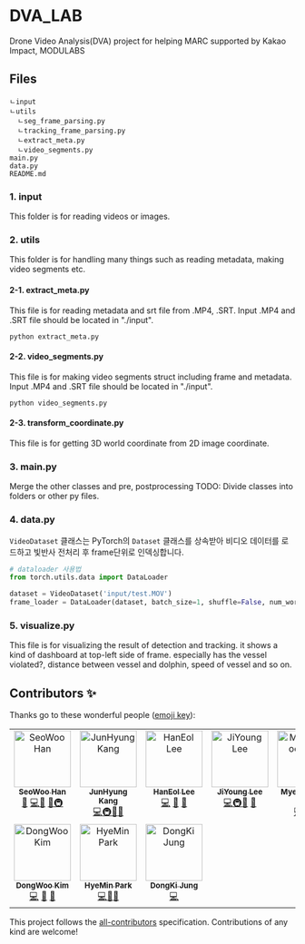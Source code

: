 # DVA_LAB
Drone Video Analysis(DVA) project for helping MARC supported by Kakao Impact, MODULABS

## Files
```
ㄴinput
ㄴutils
  ㄴseg_frame_parsing.py
  ㄴtracking_frame_parsing.py
  ㄴextract_meta.py
  ㄴvideo_segments.py
main.py
data.py
README.md
```
### 1. input
This folder is for reading videos or images.

### 2. utils
This folder is for handling many things such as reading metadata, making video segments etc.

#### 2-1. extract_meta.py
This file is for reading metadata and srt file from .MP4, .SRT.
Input .MP4 and .SRT file should be located in "./input".

```python extract_meta.py```

#### 2-2. video_segments.py
This file is for making video segments struct including frame and metadata.
Input .MP4 and .SRT file should be located in "./input".

```python video_segments.py```

#### 2-3. transform_coordinate.py
This file is for getting 3D world coordinate from 2D image coordinate.


### 3. main.py
Merge the other classes and pre, postprocessing
TODO: Divide classes into folders or other py files.


### 4. data.py
`VideoDataset` 클래스는 PyTorch의 `Dataset` 클래스를 상속받아 비디오 데이터를 로드하고 빛반사 전처리 후 frame단위로 인덱싱합니다.
```python
# dataloader 사용법
from torch.utils.data import DataLoader

dataset = VideoDataset('input/test.MOV')
frame_loader = DataLoader(dataset, batch_size=1, shuffle=False, num_workers=0)
```


### 5. visualize.py
This file is for visualizing the result of detection and tracking.
it shows a kind of dashboard at top-left side of frame. especially has the vessel violated?, distance between vessel and dolphin, speed of vessel and so on.

## Contributors ✨

Thanks go to these wonderful people ([emoji key](https://allcontributors.org/docs/en/emoji-key)):

<!-- ALL-CONTRIBUTORS-LIST:START - Do not remove or modify this section -->
<!-- prettier-ignore-start -->
<!-- markdownlint-disable -->
<table>
    <tbody>
        <tr>
            <td align="center" valign="top" width="14.28%"><a href="https://github.com/swhan0329"><img
                        src="https://avatars.githubusercontent.com/u/46466469?v=4?s=100" width="100px;"
                        alt="SeoWoo Han" /><br /><sub><b>SeoWoo Han</b></sub></a><br /><a href="#maintenance-tbenning"
                    title="Maintenance">🚧</a>
                <a href="https://github.com/DVA-LAB/DVA_LAB/commits?author=swhan0329"
                    title="Code">💻</a><a
                    href="https://github.com/DVA-LAB/DVA_LAB/commits?author=swhan0329"
                    title="Documentation">📖</a> <a
                    href="https://github.com/all-contributors/all-contributors/pulls?q=is%3Apr+reviewed-by%swhan0329"
                    title="Reviewed Pull Requests">👀</a><a href="#infra-jakebolam"
                    title="Infrastructure (Hosting, Build-Tools, etc)">🚇</a>
            </td>
            <td align="center" valign="top" width="14.28%"><a href="https://github.com/JunHyungKang"><img
                        src="https://avatars.githubusercontent.com/u/48425469?v=4?s=100" width="100px;"
                        alt="JunHyung Kang" /><br /><sub><b>JunHyung Kang</b></sub></a><br />
                <a href="https://github.com/DVA-LAB/DVA_LAB/commits?author=JunHyungKang"
                    title="Code">💻</a><a href="#infra-jakebolam"
                    title="Infrastructure (Hosting, Build-Tools, etc)">🚇</a><a
                    href="https://github.com/DVA-LAB/DVA_LAB/commits?author=JunHyungKang"
                    title="Documentation">📖</a><a
                    href="https://github.com/all-contributors/all-contributors/pulls?q=is%3Apr+reviewed-by%JunHyungKang"
                    title="Reviewed Pull Requests">👀</a>
            </td>
            <td align="center" valign="top" width="14.28%"><a href="https://github.com/roytravel"><img
                        src="https://avatars.githubusercontent.com/u/46618353?v=44?s=100" width="100px;"
                        alt="HanEol Lee" /><br /><sub><b>HanEol Lee</b></sub></a><br />
                <a href="https://github.com/DVA-LAB/DVA_LAB/commits?author=roytravel"
                    title="Code">💻</a> <a
                    href="https://github.com/DVA-LAB/DVA_LAB/commits?author=roytravel"
                    title="Documentation">📖</a> <a
                    href="https://github.com/all-contributors/all-contributors/pulls?q=is%3Apr+reviewed-by%roytravel"
                    title="Reviewed Pull Requests">👀</a>
            </td>
          <td align="center" valign="top" width="14.28%"><a href="https://github.com/jiyoung-e"><img
                        src="https://avatars.githubusercontent.com/u/68890429?v=4?s=100" width="100px;"
                        alt="JiYoung Lee" /><br /><sub><b>JiYoung Lee</b></sub></a><br /><a
                    href="https://github.com/DVA-LAB/DVA_LAB/commits?author=jiyoung-e"
                    title="Code">💻</a><a href="#infra-jakebolam"
                    title="Infrastructure (Hosting, Build-Tools, etc)">🚇</a><a
                    href="https://github.com/DVA-LAB/DVA_LAB/commits?author=jiyoung-e"
                    title="Documentation">📖</a> <a
                    href="https://github.com/all-contributors/all-contributors/pulls?q=is%3Apr+reviewed-by%jiyoung-e"
                    title="Reviewed Pull Requests">👀</a></td>
            <td align="center" valign="top" width="14.28%"><a href="https://github.com/roche-MH"><img
                        src="https://avatars.githubusercontent.com/u/53164586?v=4?s=100" width="100px;"
                        alt="MyeongHoon Lim" /><br /><sub><b>MyeongHoon Lim</b></sub></a><br />
                <a href="https://github.com/DVA-LAB/DVA_LAB/commits?author=roche-MH"
                    title="Code">💻</a><a
                    href="https://github.com/DVA-LAB/DVA_LAB/commits?author=roche-MH"
                    title="Documentation">📖</a>
                <a href="https://github.com/all-contributors/all-contributors/pulls?q=is%3Apr+reviewed-by%roche-MH"
                    title="Reviewed Pull Requests">👀</a>
            </td>
            <td align="center" valign="top" width="14.28%"><a href="https://github.com/woohyuun"><img
                        src="https://avatars.githubusercontent.com/u/98294094?v=4?s=100" width="100px;"
                        alt="WooHyun Jun" /><br /><sub><b>WooHyun Jun</b></sub></a><br /><a
                    href="https://github.com/DVA-LAB/DVA_LAB/commits?author=woohyuun"
                    title="Code">💻</a> <a
                    href="https://github.com/DVA-LAB/DVA_LAB/commits?author=woohyuun"
                    title="Documentation">📖</a> <a
                    href="https://github.com/all-contributors/all-contributors/pulls?q=is%3Apr+reviewed-by%woohyuun"
                    title="Reviewed Pull Requests">👀</a></td>
            <td align="center" valign="top" width="14.28%"><a href="https://github.com/jognsu98"><img
                        src="https://avatars.githubusercontent.com/u/64674244?v=4?s=100" width="100px;"
                        alt="JongSu Choi" /><br /><sub><b>JongSu Choi</b></sub></a><br /><a
                    href="https://github.com/DVA-LAB/DVA_LAB/commits?author=jognsu98"
                    title="Code">💻</a> <a
                    href="https://github.com/DVA-LAB/DVA_LAB/commits?author=jognsu98"
                    title="Documentation">📖</a> <a
                    href="https://github.com/all-contributors/all-contributors/pulls?q=is%3Apr+reviewed-by%jognsu98"
                    title="Reviewed Pull Requests">👀</a></td>
        </tr>
        <tr>
            <td align="center" valign="top" width="14.28%"><a href="https://github.com/dwjustin"><img
                        src="https://avatars.githubusercontent.com/u/77228085?v=4?s=100" width="100px;"
                        alt="DongWoo Kim" /><br /><sub><b>DongWoo Kim</b></sub></a><br /><a
                    href="https://github.com/DVA-LAB/DVA_LAB/commits?author=dwjustin"
                    title="Code">💻</a> <a
                    href="https://github.com/DVA-LAB/DVA_LAB/commits?author=dwjustin"
                    title="Documentation">📖</a> <a
                    href="https://github.com/all-contributors/all-contributors/pulls?q=is%3Apr+reviewed-by%dwjustin"
                    title="Reviewed Pull Requests">👀</a></td>
            <td align="center" valign="top" width="14.28%"><a href="https://github.com/lemonbuilder"><img
                        src="https://avatars.githubusercontent.com/u/103490406?v=4?s=100" width="100px;"
                        alt="HyeMin Park" /><br /><sub><b>HyeMin Park</b></sub></a><br /><a
                    href="https://github.com/DVA-LAB/DVA_LAB/commits?author=lemonbuilder"
                    title="Code">💻</a><a
                    href="https://github.com/DVA-LAB/DVA_LAB/commits?author=lemonbuilder"
                    title="Documentation">📖</a><a
                    href="https://github.com/all-contributors/all-contributors/pulls?q=is%3Apr+reviewed-by%lemonbuilder"
                    title="Reviewed Pull Requests">👀</a></td>
                      <td align="center" valign="top" width="14.28%"><a href="https://github.com/dkccccc"><img
                        src="https://avatars.githubusercontent.com/u/143378988?v=4?s=100" width="100px;"
                        alt="DongKi Jung" /><br /><sub><b>DongKi Jung</b></sub></a><br /><a
                    href="https://github.com/DVA-LAB/DVA_LAB/commits?author=dkccccc"
                    title="Code">💻</a> </td>
        </tr>
    </tbody>
</table>

<!-- markdownlint-restore -->
<!-- prettier-ignore-end -->

<!-- ALL-CONTRIBUTORS-LIST:END -->

This project follows the [all-contributors](https://allcontributors.org) specification.
Contributions of any kind are welcome!
